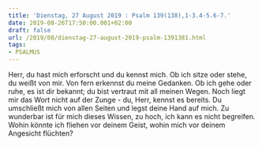 ```yaml
---
title: 'Dienstag, 27 August 2019 : Psalm 139(138),1-3.4-5.6-7.'
date: 2019-08-26T17:50:00.001+02:00
draft: false
url: /2019/08/dienstag-27-august-2019-psalm-1391381.html
tags: 
- PSALMUS
---
```


Herr, du hast mich erforscht und du kennst mich. Ob ich sitze oder stehe, du weißt von mir. Von fern erkennst du meine Gedanken. Ob ich gehe oder ruhe, es ist dir bekannt; du bist vertraut mit all meinen Wegen. Noch liegt mir das Wort nicht auf der Zunge - du, Herr, kennst es bereits. Du umschließt mich von allen Seiten und legst deine Hand auf mich. Zu wunderbar ist für mich dieses Wissen, zu hoch, ich kann es nicht begreifen. Wohin könnte ich fliehen vor deinem Geist, wohin mich vor deinem Angesicht flüchten?